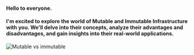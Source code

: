 #### Hello to everyone.
#### I'm excited to explore the world of Mutable and Immutable Infrastructure with you. We'll delve into their concepts, analyze their advantages and disadvantages, and gain insights into their real-world applications.
![Mutable vs immutable](https://cloudgeeks.net/wp-content/uploads/2021/02/Mutable-vs-Immutable.jpg)
